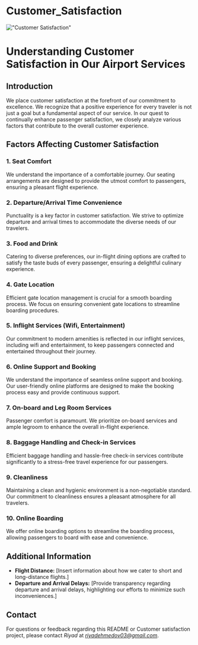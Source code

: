 # Customer_Satisfaction

!["Customer Satisfaction"](https://www.qualtrics.com/m/assets/wp-content/uploads/2022/06/Screen-Shot-2022-06-09-at-11.40.24-AM.png)

# Understanding Customer Satisfaction in Our Airport Services

## Introduction

We place customer satisfaction at the forefront of our commitment to excellence. We recognize that a positive experience for every traveler is not just a goal but a fundamental aspect of our service. In our quest to continually enhance passenger satisfaction, we closely analyze various factors that contribute to the overall customer experience.

## Factors Affecting Customer Satisfaction

### 1. Seat Comfort
We understand the importance of a comfortable journey. Our seating arrangements are designed to provide the utmost comfort to passengers, ensuring a pleasant flight experience.

### 2. Departure/Arrival Time Convenience
Punctuality is a key factor in customer satisfaction. We strive to optimize departure and arrival times to accommodate the diverse needs of our travelers.

### 3. Food and Drink
Catering to diverse preferences, our in-flight dining options are crafted to satisfy the taste buds of every passenger, ensuring a delightful culinary experience.

### 4. Gate Location
Efficient gate location management is crucial for a smooth boarding process. We focus on ensuring convenient gate locations to streamline boarding procedures.

### 5. Inflight Services (Wifi, Entertainment)
Our commitment to modern amenities is reflected in our inflight services, including wifi and entertainment, to keep passengers connected and entertained throughout their journey.

### 6. Online Support and Booking
We understand the importance of seamless online support and booking. Our user-friendly online platforms are designed to make the booking process easy and provide continuous support.

### 7. On-board and Leg Room Services
Passenger comfort is paramount. We prioritize on-board services and ample legroom to enhance the overall in-flight experience.

### 8. Baggage Handling and Check-in Services
Efficient baggage handling and hassle-free check-in services contribute significantly to a stress-free travel experience for our passengers.

### 9. Cleanliness
Maintaining a clean and hygienic environment is a non-negotiable standard. Our commitment to cleanliness ensures a pleasant atmosphere for all travelers.

### 10. Online Boarding
We offer online boarding options to streamline the boarding process, allowing passengers to board with ease and convenience.

## Additional Information

- **Flight Distance:** [Insert information about how we cater to short and long-distance flights.]
- **Departure and Arrival Delays:** [Provide transparency regarding departure and arrival delays, highlighting our efforts to minimize such inconveniences.]

## Contact

For questions or feedback regarding this README or Customer satisfaction project, please contact *Riyad* at *riyadehmedov03@gmail.com*.